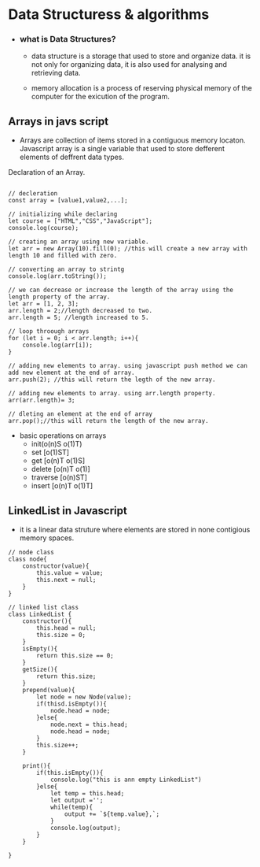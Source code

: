 # Data Structuress & algorithms
- ### what is Data Structures?
    - data structure is a storage that used to store and organize data. it is not only for organizing data, it is also used for analysing and retrieving data.
    
    - memory allocation is a process of reserving physical memory of the computer for the exicution of the program.

## Arrays in javs script
- Arrays are collection of items stored in a contiguous memory locaton.  Javascript  array is a single variable that used to store defferent elements of deffrent data types.

Declaration of an Array.
````JS

// decleration 
const array = [value1,value2,...];

// initializing while declaring
let course = ["HTML","CSS","JavaScript"];
console.log(course);

// creating an array using new variable.
let arr = new Array(10).fill(0); //this will create a new array with length 10 and filled with zero.

// converting an array to strintg
console.log(arr.toString());

// we can decrease or increase the length of the array using the length property of the array.
let arr = [1, 2, 3];
arr.length = 2;//length decreased to two.
arr.length = 5; //length increased to 5.

// loop throough arrays
for (let i = 0; i < arr.length; i++){
    console.log(arr[i]);
}

// adding new elements to array. using javascript push method we can add new element at the end of array.
arr.push(2); //this will return the legth of the new array.

// adding new elements to array. using arr.length property.
arr(arr.length)= 3;

// dleting an element at the end of array
arr.pop();//this will return the length of the new array.

````
- basic operations on arrays 
    - init(o(n)S o(1)T)
    - set [o(1)ST]
    - get [o(n)T o(1)S]
    - delete [o(n)T o(1)]
    - traverse [o(n)ST]
    - insert [o(n)T o(1)T]


## LinkedList in Javascript

- it is a linear data struture where elements are stored in none contigious memory spaces.

````JS
// node class
class node{
    constructor(value){
        this.value = value;
        this.next = null;
    }
}

// linked list class
class LinkedList {
    constructor(){
        this.head = null;
        this.size = 0;
    }
    isEmpty(){
        return this.size == 0;
    }
    getSize(){
        return this.size;
    }
    prepend(value){
        let node = new Node(value);
        if(thisd.isEmpty()){
            node.head = node;
        }else{
            node.next = this.head;
            node.head = node;
        }
        this.size++;
    }

    print(){
        if(this.isEmpty()){
            console.log("this is ann empty LinkedList")
        }else{
            let temp = this.head;
            let output ='';
            while(temp){
                output += `${temp.value},`;
            }
            console.log(output);
        }
    }
    
}
````